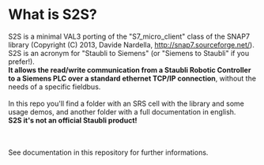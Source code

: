 <h1>What is S2S?</h1>

<p>S2S is a minimal VAL3 porting of the "S7_micro_client" class of the SNAP7 library (Copyright (C) 2013, Davide Nardella, <a href="http://snap7.sourceforge.net/" title="http://snap7.sourceforge.net/" class="http">http://snap7.sourceforge.net/</a>).
<br>S2S is an acronym for "Staubli to Siemens" (or "Siemens to Staubli" if you prefer!).<br>
<b>It allows the read/write communication from a Staubli Robotic Controller to a Siemens PLC over a standard ethernet TCP/IP connection</b>, without the needs of a specific fieldbus.<br>  
<br>
In this repo you'll find a folder with an SRS cell with the library and some usage demos, and another folder with a full documentation in english.
<br>  
<b>S2S it's not an official Staubli product!</b>
</p>

<br><br>
See documentation in this repository for further informations.
<br>
